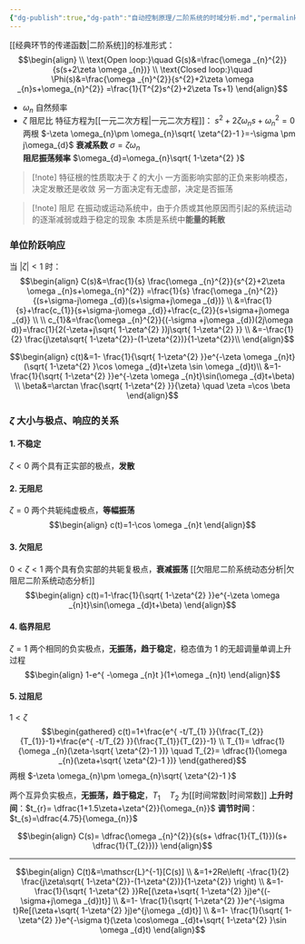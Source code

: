 ```yaml
---
{"dg-publish":true,"dg-path":"自动控制原理/二阶系统的时域分析.md","permalink":"/自动控制原理/二阶系统的时域分析/","dgPassFrontmatter":true,"noteIcon":"","created":"2024-04-16T13:01:27.313+08:00","updated":"2025-03-21T00:04:05.980+08:00"}
---
```



[[经典环节的传递函数\|二阶系统]]的标准形式：
$$\begin{align} \\
\text{Open loop:}\quad  G(s)&=\frac{\omega _{n}^{2}}{s(s+2\zeta \omega _{n})}   \\
\text{Closed loop:}\quad \Phi(s)&=\frac{\omega _{n}^{2}}{s^{2}+2\zeta \omega  _{n}s+\omega_{n}^{2}}  =\frac{1}{T^{2}s^{2}+2\zeta Ts+1}
\end{align}$$

-  $\omega_{n}$  自然频率
-   $\zeta$    阻尼比 
特征方程为[[一元二次方程\|一元二次方程]]： $s^{2}+2\zeta \omega _{n}s+\omega_{n}^{2}=0$
两根    $-\zeta \omega_{n}\pm \omega_{n}\sqrt{ \zeta^{2}-1 }=-\sigma \pm j\omega_{d}$
**衰减系数**          $\sigma=\zeta \omega_{n}$                
**阻尼振荡频率**  $\omega_{d}=\omega_{n}\sqrt{ 1-\zeta^{2} }$   

>[!note] 特征根的性质取决于 $\zeta$ 的大小
>一方面影响实部的正负来影响模态，决定发散还是收敛
>另一方面决定有无虚部，决定是否振荡

>[!note] 阻尼
>在振动或运动系统中，由于介质或其他原因而引起的系统运动的逐渐减弱或趋于稳定的现象
>本质是系统中**能量的耗散**

### 单位阶跃响应
当 $\left\lvert  \zeta \right\rvert<1$ 时：
$$\begin{align}
C(s)&=\frac{1}{s}  \frac{\omega _{n}^{2}}{s^{2}+2\zeta \omega _{n}s+\omega_{n}^{2}} =\frac{1}{s}  \frac{\omega _{n}^{2}}{(s+\sigma-j\omega _{d})(s+\sigma+j\omega _{d})} \\
&=\frac{1}{s}+\frac{c_{1}}{s+\sigma-j\omega _{d}}+\frac{c_{2}}{s+\sigma+j\omega _{d}} \\ \\
c_{1}&=\frac{\omega _{n}^{2}}{(-\sigma +j\omega _{d})(2j\omega d)}=\frac{1}{2(-\zeta+j\sqrt{ 1-\zeta^{2} })j\sqrt{ 1-\zeta^{2} }} \\ 
&=-\frac{1}{2} \frac{j\zeta\sqrt{ 1-\zeta^{2}}-(1-\zeta^{2})}{1-\zeta^{2}}\\
\end{align}$$

$$\begin{align}
c(t)&=1- \frac{1}{\sqrt{ 1-\zeta^{2} }}e^{-\zeta \omega _{n}t}(\sqrt{ 1-\zeta^{2} }\cos \omega _{d}t+\zeta \sin \omega _{d}t)\\
&=1- \frac{1}{\sqrt{ 1-\zeta^{2} }}e^{-\zeta \omega _{n}t}\sin(\omega _{d}t+\beta) \\
\beta&=\arctan \frac{\sqrt{ 1-\zeta^{2} }}{\zeta} \quad  \zeta =\cos \beta
\end{align}$$

###  $\zeta$ 大小与极点、响应的关系
#### 1. 不稳定    
 $\zeta<0$  两个具有正实部的极点，**发散**
#### 2. 无阻尼    
 $\zeta=0$  两个共轭纯虚极点，**等幅振荡**
$$\begin{align}
c(t)=1-\cos \omega _{n}t
\end{align}$$

#### 3. 欠阻尼     
$0<\zeta<1$ 两个具有负实部的共轭复极点，**衰减振荡**   [[欠阻尼二阶系统动态分析\|欠阻尼二阶系统动态分析]]
$$\begin{align}
c(t)=1-\frac{1}{\sqrt{ 1-\zeta^{2} }}e^{-\zeta \omega _{n}t}\sin(\omega _{d}t+\beta)
\end{align}$$


#### 4. 临界阻尼   
$\zeta=1$   两个相同的负实极点，**无振荡，趋于稳定**，稳态值为 1 的无超调量单调上升过程
$$\begin{align}
1-e^{ -\omega _{n}t }(1+\omega _{n}t)
\end{align}$$


#### 5. 过阻尼
$1<\zeta$
$$\begin{gathered}
c(t)=1+\frac{e^{ -t/T_{1} }}{\frac{T_{2}}{T_{1}}-1}+\frac{e^{ -t/T_{2} }}{\frac{T_{1}}{T_{2}}-1} \\
T_{1}= \dfrac{1}{\omega _{n}(\zeta-\sqrt{ \zeta^{2}-1 })} \quad T_{2}= \dfrac{1}{\omega _{n}(\zeta+\sqrt{ \zeta^{2}-1 })}
\end{gathered}$$
两根    $-\zeta \omega_{n}\pm \omega_{n}\sqrt{ \zeta^{2}-1 }$

两个互异负实极点，**无振荡，趋于稳定**，$T_{1}\quad T_{2}$ 为[[时间常数\|时间常数]]
**上升时间**：$t_{r}= \dfrac{1+1.5\zeta+\zeta^{2}}{\omega_{n}}$
**调节时间**：$t_{s}=\dfrac{4.75}{\omega_{n}}$

$$\begin{align}
C(s)= \dfrac{\omega _{n}^{2}}{s(s+ \dfrac{1}{T_{1}})(s+ \dfrac{1}{T_{2}})}
\end{align}$$


***

$$\begin{align}
C(t)&=\mathscr{L}^{-1}[C(s)] \\
&=1+2Re\left( -\frac{1}{2} \frac{j\zeta\sqrt{ 1-\zeta^{2}}-(1-\zeta^{2})}{1-\zeta^{2}} \right) \\
&=1- \frac{1}{\sqrt{ 1-\zeta^{2} }}Re[(\zeta+\sqrt{ 1-\zeta^{2} }j)e^{(-\sigma+j\omega _{d})t}] \\
&=1- \frac{1}{\sqrt{ 1-\zeta^{2} }}e^{-\sigma t}Re[(\zeta+\sqrt{ 1-\zeta^{2} }j)e^{j\omega _{d}t}] \\
&=1- \frac{1}{\sqrt{ 1-\zeta^{2} }}e^{-\sigma t}(\zeta \cos\omega _{d}t+\sqrt{ 1-\zeta^{2} }\sin \omega _{d}t)
\end{align}$$